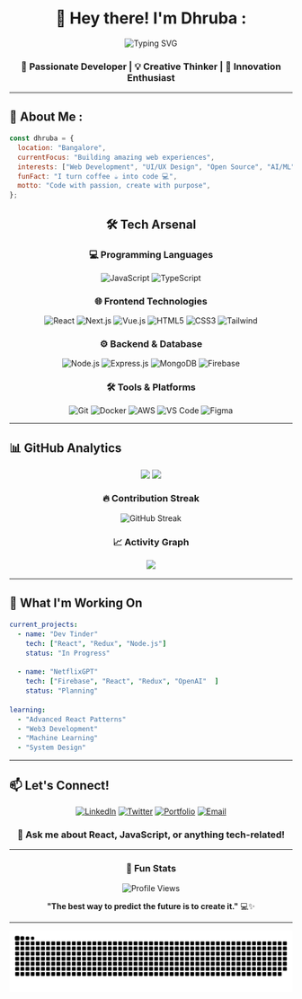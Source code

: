 <div align="center">

# 👋 Hey there! I'm Dhruba :

<img src="https://readme-typing-svg.herokuapp.com?font=Fira+Code&size=30&duration=3000&pause=1000&color=36BCF7&center=true&vCenter=true&width=550&lines=Full+Stack+Developer;UI%2FUX+Enthusiast;Problem+Solver;Always+Learning!" alt="Typing SVG" />

### 🚀 Passionate Developer | 💡 Creative Thinker | 🌟 Innovation Enthusiast

</div>

---

## 🎯 About Me :

```javascript
const dhruba = {
  location: "Bangalore",
  currentFocus: "Building amazing web experiences",
  interests: ["Web Development", "UI/UX Design", "Open Source", "AI/ML", "Web3"],
  funFact: "I turn coffee ☕ into code 💻",
  motto: "Code with passion, create with purpose",
};
```

<div align="center">

## 🛠️ Tech Arsenal

### 💻 Programming Languages

![JavaScript](https://img.shields.io/badge/JavaScript-F7DF1E?style=for-the-badge&logo=javascript&logoColor=black)
![TypeScript](https://img.shields.io/badge/TypeScript-007ACC?style=for-the-badge&logo=typescript&logoColor=white)

### 🌐 Frontend Technologies

![React](https://img.shields.io/badge/React-20232A?style=for-the-badge&logo=react&logoColor=61DAFB)
![Next.js](https://img.shields.io/badge/Next.js-000000?style=for-the-badge&logo=next.js&logoColor=white)
![Vue.js](https://img.shields.io/badge/Vue.js-35495E?style=for-the-badge&logo=vue.js&logoColor=4FC08D)
![HTML5](https://img.shields.io/badge/HTML5-E34F26?style=for-the-badge&logo=html5&logoColor=white)
![CSS3](https://img.shields.io/badge/CSS3-1572B6?style=for-the-badge&logo=css3&logoColor=white)
![Tailwind](https://img.shields.io/badge/Tailwind_CSS-38B2AC?style=for-the-badge&logo=tailwind-css&logoColor=white)

### ⚙️ Backend & Database

![Node.js](https://img.shields.io/badge/Node.js-43853D?style=for-the-badge&logo=node.js&logoColor=white)
![Express.js](https://img.shields.io/badge/Express.js-404D59?style=for-the-badge)
![MongoDB](https://img.shields.io/badge/MongoDB-4EA94B?style=for-the-badge&logo=mongodb&logoColor=white)
![Firebase](https://img.shields.io/badge/Firebase-039BE5?style=for-the-badge&logo=Firebase&logoColor=white)

### 🛠️ Tools & Platforms

![Git](https://img.shields.io/badge/Git-F05032?style=for-the-badge&logo=git&logoColor=white)
![Docker](https://img.shields.io/badge/Docker-2496ED?style=for-the-badge&logo=docker&logoColor=white)
![AWS](https://img.shields.io/badge/AWS-232F3E?style=for-the-badge&logo=amazon-aws&logoColor=white)
![VS Code](https://img.shields.io/badge/VS_Code-007ACC?style=for-the-badge&logo=visual-studio-code&logoColor=white)
![Figma](https://img.shields.io/badge/Figma-F24E1E?style=for-the-badge&logo=figma&logoColor=white)

</div>

---

## 📊 GitHub Analytics

<div align="center">

<img height="180em" src="https://github-readme-stats.vercel.app/api?username=dhruba001&show_icons=true&theme=radical&include_all_commits=true&count_private=true"/>
<img height="180em" src="https://github-readme-stats.vercel.app/api/top-langs/?username=dhruba001&layout=compact&langs_count=8&theme=radical"/>

</div>

<div align="center">

### 🔥 Contribution Streak

<img src="https://github-readme-streak-stats.herokuapp.com/?user=dhruba001&theme=radical" alt="GitHub Streak" />

### 📈 Activity Graph

<img src="https://github-readme-activity-graph.vercel.app/graph?username=dhruba001&theme=react-dark&hide_border=true" />

</div>

---

## 🎨 What I'm Working On

```yaml
current_projects:
  - name: "Dev Tinder"
    tech: ["React", "Redux", "Node.js"]
    status: "In Progress"

  - name: "NetflixGPT"
    tech: ["Firebase", "React", "Redux", "OpenAI"  ]
    status: "Planning"

learning:
  - "Advanced React Patterns"
  - "Web3 Development"
  - "Machine Learning"
  - "System Design"
```

---

## 📫 Let's Connect!

<div align="center">

[![LinkedIn](https://img.shields.io/badge/LinkedIn-0077B5?style=for-the-badge&logo=linkedin&logoColor=white)](https://www.linkedin.com/in/dhruba-goswami-1a042317b/)
[![Twitter](https://img.shields.io/badge/Twitter-1DA1F2?style=for-the-badge&logo=twitter&logoColor=white)](https://x.com/dhruba_001)
[![Portfolio](https://img.shields.io/badge/Portfolio-FF5722?style=for-the-badge&logo=google-chrome&logoColor=white)](https://personal-website-three-nu-59.vercel.app/)
[![Email](https://img.shields.io/badge/Email-D14836?style=for-the-badge&logo=gmail&logoColor=white)](mailto:gdhruba748@gmail.com)

### 💬 Ask me about React, JavaScript, or anything tech-related!

</div>

---

<div align="center">

### 🎯 Fun Stats

<img src="https://komarev.com/ghpvc/?username=dhruba001&style=for-the-badge&color=blue" alt="Profile Views" />

**"The best way to predict the future is to create it."** 💻✨

---

<img src="https://raw.githubusercontent.com/platane/snk/output/github-contribution-grid-snake-dark.svg" alt="Snake Animation" />

</div>
